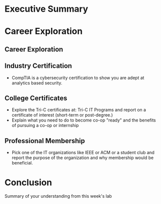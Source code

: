 # Executive Summary

# Career Exploration
## Career Exploration

## Industry Certification
* CompTIA is a cybersecurity certification to show you are adept at analytics based security.

## College Certificates
* Explore the Tri-C certificates at: Tri-C IT Programs and report on a certificate of interest (short-term or post-degree.)
* Explain what you need to do to become co-op "ready" and the benefits of pursuing a co-op or internship

## Professional Membership
* Pick one of the IT organizations like IEEE or ACM or a student club and report the purpose of the organization and why membership would be beneficial.

# Conclusion
Summary of your understanding from this week's lab
